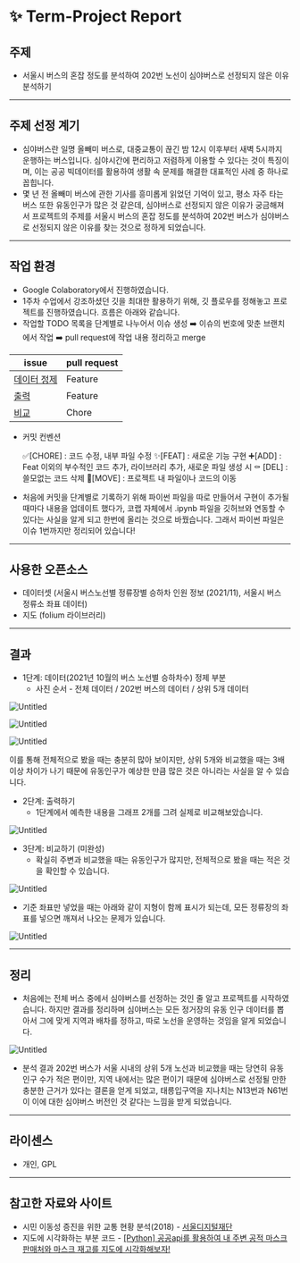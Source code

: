# ✨ Term-Project Report

## 주제

- 서울시 버스의 혼잡 정도를 분석하여 202번 노선이 심야버스로 선정되지 않은 이유 분석하기

---

## 주제 선정 계기

- 심야버스란 일명 올빼미 버스로, 대중교통이 끊긴 밤 12시 이후부터 새벽 5시까지 운행하는 버스입니다. 심야시간에 편리하고 저렴하게 이용할 수 있다는 것이 특징이며, 이는 공공 빅데이터를 활용하여 생활 속 문제를 해결한 대표적인 사례 중 하나로 꼽힙니다.
- 몇 년 전 올빼미 버스에 관한 기사를 흥미롭게 읽었던 기억이 있고, 평소 자주 타는 버스 또한 유동인구가 많은 것 같은데, 심야버스로 선정되지 않은 이유가 궁금해져서 프로젝트의 주제를 서울시 버스의 혼잡 정도를 분석하여 202번 버스가 심야버스로 선정되지 않은 이유를 찾는 것으로 정하게 되었습니다.

---

## 작업 환경

- Google Colaboratory에서 진행하였습니다.
- 1주차 수업에서 강조하셨던 깃을 최대한 활용하기 위해, 깃 플로우를 정해놓고 프로젝트를 진행하였습니다. 흐름은 아래와 같습니다.
- 작업할 TODO 목록을 단계별로 나누어서 이슈 생성 ➡️ 이슈의 번호에 맞춘 브랜치에서 작업 ➡️ pull request에 작업 내용 정리하고 merge

|issue|pull request|
|------|---|
|[데이터 정제](https://github.com/EunHee-Jeong/Open-Source-Project/issues/1)|Feature|
|[출력](https://github.com/EunHee-Jeong/Open-Source-Project/issues/2)|Feature|
|[비교](https://github.com/EunHee-Jeong/Open-Source-Project/issues/3)|Chore|

- 커밋 컨벤션

    ✅[CHORE] : 코드 수정, 내부 파일 수정
    ✨[FEAT] : 새로운 기능 구현
    ➕[ADD] : Feat 이외의 부수적인 코드 추가, 라이브러리 추가, 새로운 파일 생성 시
    ⚰️ [DEL] : 쓸모없는 코드 삭제
    🚚[MOVE] : 프로젝트 내 파일이나 코드의 이동

- 처음에 커밋을 단계별로 기록하기 위해 파이썬 파일을 따로 만들어서 구현이 추가될 때마다 내용을 업데이트 했다가, 코랩 자체에서 .ipynb 파일을 깃허브와 연동할 수 있다는 사실을 알게 되고 한번에 올리는 것으로 바꿨습니다. 그래서 파이썬 파일은 이슈 1번까지만 정리되어 있습니다!

---

## 사용한 오픈소스

- 데이터셋 (서울시 버스노선별 정류장별 승하차 인원 정보 (2021/11), 서울시 버스 정류소 좌표 데이터)
- 지도 (folium 라이브러리)

---

## 결과

- 1단계: 데이터(2021년 10월의 버스 노선별 승하차수) 정제 부분
    - 사진 순서 - 전체 데이터 / 202번 버스의 데이터 / 상위 5개 데이터

![Untitled](https://s3-us-west-2.amazonaws.com/secure.notion-static.com/05f859b5-0b6e-4e91-bb30-ee0f83cecb00/Untitled.png)

![Untitled](https://s3-us-west-2.amazonaws.com/secure.notion-static.com/db590b42-a17a-469c-940c-bb7e5cee1d36/Untitled.png)

![Untitled](https://s3-us-west-2.amazonaws.com/secure.notion-static.com/13a60e41-0992-42ee-9430-609893a9526a/Untitled.png)

이를 통해 전체적으로 봤을 때는 충분히 많아 보이지만, 상위 5개와 비교했을 때는 3배 이상 차이가 나기 때문에 유동인구가 예상한 만큼 많은 것은 아니라는 사실을 알 수 있습니다.

- 2단계: 출력하기
    - 1단계에서 예측한 내용을 그래프 2개를 그려 실제로 비교해보았습니다.

![Untitled](https://s3-us-west-2.amazonaws.com/secure.notion-static.com/ccbe3cb3-f5f5-49c1-9d3c-25ebee32a980/Untitled.png)

- 3단계: 비교하기 (미완성)
    - 확실히 주변과 비교했을 때는 유동인구가 많지만, 전체적으로 봤을 때는 적은 것을 확인할 수 있습니다.

![Untitled](https://s3-us-west-2.amazonaws.com/secure.notion-static.com/29332579-05a0-4cdf-b2f3-fb99bc63ccc1/Untitled.png)

- 기준 좌표만 넣었을 때는 아래와 같이 지형이 함께 표시가 되는데, 모든 정류장의 좌표를 넣으면 깨져서 나오는 문제가 있습니다.

![Untitled](https://s3-us-west-2.amazonaws.com/secure.notion-static.com/4e4cbc3f-273c-4788-b2cc-cc2315b3d07e/Untitled.png)

---

## 정리

- 처음에는 전체 버스 중에서 심야버스를 선정하는 것인 줄 알고 프로젝트를 시작하였습니다. 하지만 결과를 정리하며 심야버스는 모든 정거장의 유동 인구 데이터를 뽑아서 그에 맞게 지역과 배차를 정하고, 따로 노선을 운영하는 것임을 알게 되었습니다.

![Untitled](https://s3-us-west-2.amazonaws.com/secure.notion-static.com/a6b3160a-00b7-4056-bc3d-8c20965d021c/Untitled.png)

- 분석 결과 202번 버스가 서울 시내의 상위 5개 노선과 비교했을 때는 당연히 유동인구 수가 적은 편이만, 지역 내에서는 많은 편이기 때문에 심야버스로 선정될 만한 충분한 근거가 있다는 결론을 얻게 되었고, 태릉입구역을 지나치는 N13번과 N61번이 이에 대한 심야버스 버전인 것 같다는 느낌을 받게 되었습니다.

---

## 라이센스

- 개인, GPL

---

## 참고한 자료와 사이트

- 시민 이동성 증진을 위한 교통 현황 분석(2018) - [서울디지털재단](http://www.sdf.seoul.kr/)
- 지도에 시각화하는 부분 코드 - [[Python] 공공api를 활용하여 내 주변 공적 마스크 판매처와 마스크 재고를 지도에 시각화해보자!](https://somjang.tistory.com/entry/Python-%EA%B3%B5%EA%B3%B5api%EB%A5%BC-%ED%99%9C%EC%9A%A9%ED%95%98%EC%97%AC-%EB%82%B4-%EC%A3%BC%EB%B3%80-%EA%B3%B5%EC%A0%81-%EB%A7%88%EC%8A%A4%ED%81%AC-%ED%8C%90%EB%A7%A4%EC%B2%98%EB%A5%BC-%EC%8B%9C%EA%B0%81%ED%99%94%ED%95%B4%EB%B3%B4%EC%9E%90)
